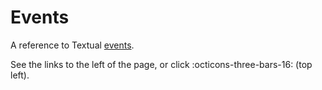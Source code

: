 # Events

A reference to Textual [events](../guide/events.md).

See the links to the left of the page, or click :octicons-three-bars-16: (top left).
